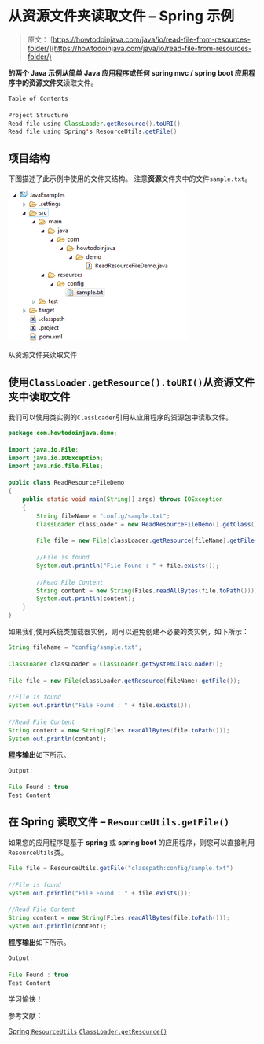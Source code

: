 # 从资源文件夹读取文件 – Spring 示例

> 原文： [https://howtodoinjava.com/java/io/read-file-from-resources-folder/](https://howtodoinjava.com/java/io/read-file-from-resources-folder/)

**的两个 Java 示例从简单 Java 应用程序或任何 **spring mvc** / **spring boot** 应用程序中的资源文件夹**读取文件。

```java
Table of Contents

Project Structure
Read file using ClassLoader.getResource().toURI()
Read file using Spring's ResourceUtils.getFile()
```

## 项目结构

下图描述了此示例中使用的文件夹结构。 注意**资源**文件夹中的文件`sample.txt`。

![Read file from resources folder](img/e23026c40c1768e626a9afa84d70c33f.png)

从资源文件夹读取文件

## 使用`ClassLoader.getResource().toURI()`从资源文件夹中读取文件

我们可以使用类实例的`ClassLoader`引用从应用程序的资源包中读取文件。

```java
package com.howtodoinjava.demo;

import java.io.File;
import java.io.IOException;
import java.nio.file.Files;

public class ReadResourceFileDemo 
{
	public static void main(String[] args) throws IOException 
	{
		String fileName = "config/sample.txt";
		ClassLoader classLoader = new ReadResourceFileDemo().getClass().getClassLoader();

		File file = new File(classLoader.getResource(fileName).getFile());

		//File is found
		System.out.println("File Found : " + file.exists());

		//Read File Content
		String content = new String(Files.readAllBytes(file.toPath()));
		System.out.println(content);
	}
}

```

如果我们使用系统类加载器实例，则可以避免创建不必要的类实例，如下所示：

```java
String fileName = "config/sample.txt";

ClassLoader classLoader = ClassLoader.getSystemClassLoader();

File file = new File(classLoader.getResource(fileName).getFile());

//File is found
System.out.println("File Found : " + file.exists());

//Read File Content
String content = new String(Files.readAllBytes(file.toPath()));
System.out.println(content);

```

**程序输出**如下所示。

```java
Output:

File Found : true
Test Content
```

## 在 Spring 读取文件 – `ResourceUtils.getFile()`

如果您的应用程序是基于 **spring** 或 **spring boot** 的应用程序，则您可以直接利用`ResourceUtils`类。

```java
File file = ResourceUtils.getFile("classpath:config/sample.txt")

//File is found
System.out.println("File Found : " + file.exists());

//Read File Content
String content = new String(Files.readAllBytes(file.toPath()));
System.out.println(content);

```

**程序输出**如下所示。

```java
Output:

File Found : true
Test Content
```

学习愉快！

参考文献：

[Spring `ResourceUtils`](https://docs.spring.io/spring/docs/current/javadoc-api/org/springframework/util/ResourceUtils.html)
[`ClassLoader.getResource()`](https://docs.oracle.com/javase/7/docs/api/java/lang/ClassLoader.html#getResource%28java.lang.String%29)